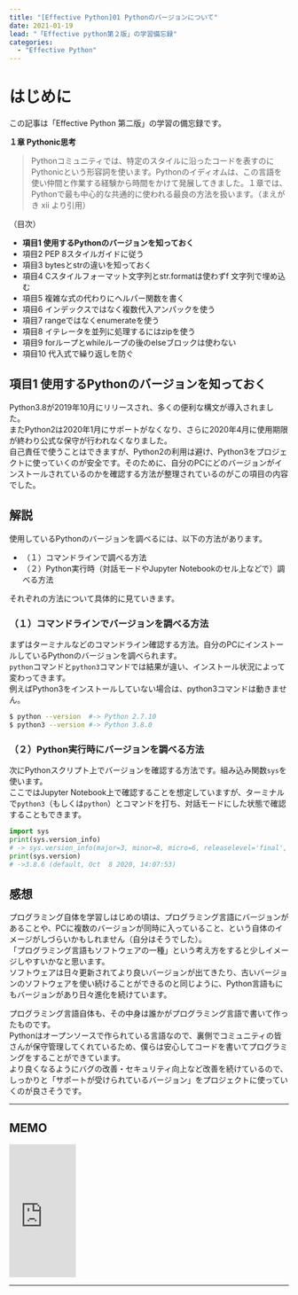 ```yaml
---
title: "[Effective Python]01 Pythonのバージョンについて"
date: 2021-01-19
lead: "「Effective python第２版」の学習備忘録"
categories:
  - "Effective Python"
---
```


# はじめに
この記事は「Effective Python 第二版」の学習の備忘録です。

**１章 Pythonic思考**  
>Pythonコミュニティでは、特定のスタイルに沿ったコードを表すのにPythonicという形容詞を使います。Pythonのイディオムは、この言語を使い仲間と作業する経験から時間をかけて発展してきました。１章では、Pythonで最も中心的な共通的に使われる最良の方法を扱います。（まえがき xii より引用）

（目次）
- **項目1 使用するPythonのバージョンを知っておく**
- 項目2 PEP 8スタイルガイドに従う
- 項目3 bytesとstrの違いを知っておく
- 項目4 Cスタイルフォーマット文字列とstr.formatは使わずf 文字列で埋め込む
- 項目5 複雑な式の代わりにヘルパー関数を書く
- 項目6 インデックスではなく複数代入アンパックを使う
- 項目7 rangeではなくenumerateを使う
- 項目8 イテレータを並列に処理するにはzipを使う
- 項目9 forループとwhileループの後のelseブロックは使わない
- 項目10 代入式で繰り返しを防ぐ


## 項目1 使用するPythonのバージョンを知っておく
Python3.8が2019年10月にリリースされ、多くの便利な構文が導入されました。  
またPython2は2020年1月にサポートがなくなり、さらに2020年4月に使用期限が終わり公式な保守が行われなくなりました。  
自己責任で使うことはできますが、Python2の利用は避け、Python3をプロジェクトに使っていくのが安全です。そのために、自分のPCにどのバージョンがインストールされているのかを確認する方法が整理されているのがこの項目の内容でした。

## 解説
使用しているPythonのバージョンを調べるには、以下の方法があります。
- （１）コマンドラインで調べる方法
- （２）Python実行時（対話モードやJupyter Notebookのセル上などで）調べる方法

それぞれの方法について具体的に見ていきます。

### （１）コマンドラインでバージョンを調べる方法
まずはターミナルなどのコマンドライン確認する方法。自分のPCにインストールしているPythonのバージョンを調べられます。  
`python`コマンドと`python3`コマンドでは結果が違い、インストール状況によって変わってきます。  
例えばPython3をインストールしていない場合は、python3コマンドは動きません。

```bash
$ python --version  #-> Python 2.7.10
$ python3 --version #-> Python 3.8.0
```


### （２）Python実行時にバージョンを調べる方法
次にPythonスクリプト上でバージョンを確認する方法です。組み込み関数`sys`を使います。  
ここではJupyter Notebook上で確認することを想定していますが、ターミナルで`python3`（もしくは`python`）とコマンドを打ち、対話モードにした状態で確認することもできます。

```python
import sys
print(sys.version_info)
# -> sys.version_info(major=3, minor=8, micro=6, releaselevel='final', serial=0)
print(sys.version)
# ->3.8.6 (default, Oct  8 2020, 14:07:53) 
```

## 感想
プログラミング自体を学習しはじめの頃は、プログラミング言語にバージョンがあることや、PCに複数のバージョンが同時に入っていること、という自体のイメージがしづらいかもしれません（自分はそうでした）。  
「プログラミング言語もソフトウェアの一種」という考え方をすると少しイメージしやすいかなと思います。  
ソフトウェアは日々更新されてより良いバージョンが出てきたり、古いバージョンのソフトウェアを使い続けることができるのと同じように、Python言語もにもバージョンがあり日々進化を続けています。

プログラミング言語自体も、その中身は誰かがプログラミング言語で書いて作ったものです。  
Pythonはオープンソースで作られている言語なので、裏側でコミュニティの皆さんが保守管理してくれているため、僕らは安心してコードを書いてプログラミングをすることができています。  
より良くなるようにバグの改善・セキュリティ向上など改善を続けているので、しっかりと「サポートが受けられているバージョン」をプロジェクトに使っていくのが良さそうです。

---
## MEMO
<iframe style="width:120px;height:240px;" marginwidth="0" marginheight="0" scrolling="no" frameborder="0" src="https://rcm-fe.amazon-adsystem.com/e/cm?ref=qf_sp_asin_til&t=massasquash08-22&m=amazon&o=9&p=8&l=as1&IS1=1&detail=1&asins=4873119170&linkId=b01ad363c615cc9408dfcc360b1a85de&bc1=ffffff&amp;lt1=_top&fc1=333333&lc1=0066c0&bg1=ffffff&f=ifr"></iframe>

---

